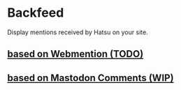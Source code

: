 # Backfeed

Display mentions received by Hatsu on your site.

## [based on Webmention (TODO)](./backfeed-based-on-webmention.md)

## [based on Mastodon Comments (WIP)](./backfeed-based-on-mastodon-comments.md)
